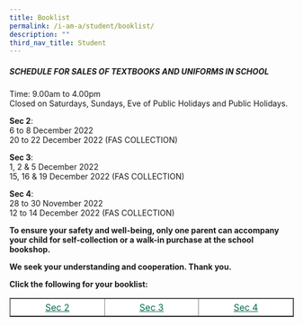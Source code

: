 ```yaml
---
title: Booklist
permalink: /i-am-a/student/booklist/
description: ""
third_nav_title: Student
---
```

##### **SCHEDULE FOR SALES OF TEXTBOOKS AND UNIFORMS IN SCHOOL**

Time: 9.00am to 4.00pm  
Closed on Saturdays, Sundays, Eve of Public Holidays and Public Holidays.

**Sec 2**:  
6 to 8 December 2022  
20 to 22 December 2022 (FAS COLLECTION)

**Sec 3**:  
1, 2 &amp; 5 December 2022  
15, 16 &amp; 19 December 2022 (FAS COLLECTION)

**Sec 4**:  
28 to 30 November 2022  
12 to 14 December 2022 (FAS COLLECTION)

**To ensure your safety and well-being, only one parent can accompany your child for self-collection or a walk-in purchase at the school bookshop.**

**We seek your understanding and cooperation. Thank you.**

**Click the following for your booklist:**

<table border="1" style="box-sizing: inherit; border-collapse: collapse; border-spacing: 0px; max-width: 100%; width: 856.333px;"><tbody style="box-sizing: inherit;"><tr style="box-sizing: inherit; background: rgb(255, 255, 255);"><td style="box-sizing: inherit; padding: 5px 10px; width: 285.219px; text-align: center;"><a href="/files/Sec-2-Booklist-2023.pdf" target="_blank" rel="noopener noreferrer" style="box-sizing: inherit; background-color: transparent; transition: all 0.25s ease-in-out 0s; text-decoration: underline; color: rgb(0, 107, 81);">Sec 2</a></td><td style="box-sizing: inherit; padding: 5px 10px; width: 285.219px; text-align: center;"><a href="/files/Sec-3-Booklist-2023.pdf" target="_blank" rel="noopener noreferrer" style="box-sizing: inherit; background-color: transparent; transition: all 0.25s ease-in-out 0s; text-decoration: underline; color: rgb(0, 107, 81);">Sec 3</a></td><td style="box-sizing: inherit; padding: 5px 10px; width: 285.229px; text-align: center;"><a href="/files/Sec-4-Booklist-2023.pdf" target="_blank" rel="noopener noreferrer" style="box-sizing: inherit; background-color: transparent; transition: all 0.25s ease-in-out 0s; text-decoration: underline; color: rgb(0, 107, 81);">Sec 4</a></td></tr></tbody></table>